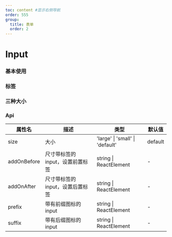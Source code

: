 ```yaml
---
toc: content #显示右侧导航
order: 555
group:
  title: 表单
  order: 2
---
```


# Input

### 基本使用

<code src='./demo.tsx'></code>

### 标签

<code src='./demo02.tsx'></code>

### 三种大小

<code src='./demo03.tsx'></code>

### Api

| 属性名      | 描述                             | 类型                            | 默认值  |
| ----------- | -------------------------------- | ------------------------------- | ------- |
| size        | 大小                             | 'large' \| 'small' \| 'default' | default |
| addOnBefore | 尺寸带标签的 input，设置前置标签 | string \| ReactElement          | -       |
| addOnAfter  | 尺寸带标签的 input，设置后置标签 | string \| ReactElement          | -       |
| prefix      | 带有前缀图标的 input             | string \| ReactElement          | -       |
| suffix      | 带有后缀图标的 input             | string \| ReactElement          | -       |

